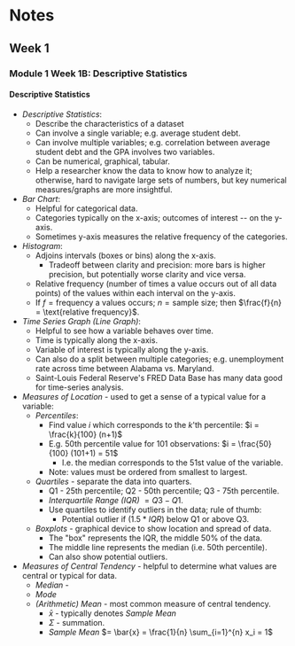 # Notes
## Week 1
### Module 1 Week 1B: Descriptive Statistics
#### Descriptive Statistics
- *Descriptive Statistics*:
  - Describe the characteristics of a dataset
  - Can involve a single variable; e.g. average student debt.
  - Can involve multiple variables; e.g. correlation between average student 
    debt and the GPA involves two variables. 
  - Can be numerical, graphical, tabular.
  - Help a researcher know the data to know how to analyze it; otherwise, 
    hard to navigate large sets of numbers, but key numerical 
    measures/graphs are more insightful.
- *Bar Chart*:
  - Helpful for categorical data.
  - Categories typically on the x-axis; outcomes of interest -- on the y-axis.
  - Sometimes y-axis measures the relative frequency of the categories.
- *Histogram*:
  - Adjoins intervals (boxes or bins) along the x-axis.
    - Tradeoff between clarity and precision: more bars is higher precision, 
      but potentially worse clarity and vice versa.
  - Relative frequency (number of times a value occurs out of all data points)
    of the values within each interval on the y-axis.
  - If $f = \text{frequency a values occurs}$; $n = \text{sample size}$; 
    then $\frac{f}{n} = \text{relative frequency}$. 
- *Time Series Graph (Line Graph)*:
  - Helpful to see how a variable behaves over time.
  - Time is typically along the x-axis.
  - Variable of interest is typically along the y-axis.
  - Can also do a split between multiple categories; e.g. unemployment rate 
    across time between Alabama vs. Maryland.
  - Saint-Louis Federal Reserve's FRED Data Base has many data good for 
    time-series analysis.
- *Measures of Location* - used to get a sense of a typical value for a 
  variable:
  - *Percentiles*:
    - Find value $i$ which corresponds to the $k$'th percentile: $i = \frac{k}{100} (n+1)$
    - E.g. 50th percentile value for 101 observations: $i = \frac{50}{100} (101+1) = 51$
      - I.e. the median corresponds to the 51st value of the variable.
    - Note: values must be ordered from smallest to largest.
  - *Quartiles* - separate the data into quarters.
    - Q1 - 25th percentile; Q2 - 50th percentile; Q3 - 75th percentile.
    - *Interquartile Range (IQR)* $= Q3 - Q1$.
    - Use quartiles to identify outliers in the data; rule of thumb: 
      - Potential outlier if $(1.5 * IQR)$ below Q1 or above Q3.
  - *Boxplots* - graphical device to show location and spread of data.
    - The "box" represents the IQR, the middle 50% of the data.
    - The middle line represents the median (i.e. 50th percentile).
    - Can also show potential outliers.
- *Measures of Central Tendency* - helpful to determine what values are 
  central or typical for data.
  - *Median* - 
  - *Mode*
  - *(Arithmetic) Mean* - most common measure of central tendency.
    - $\bar{x}$ - typically denotes *Sample Mean*
    - $\Sigma$ - summation. 
    - *Sample Mean* $= \bar{x} = \frac{1}{n} \sum_{i=1}^{n} x_i = 1$ 

  